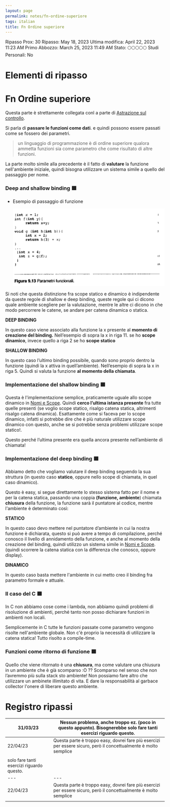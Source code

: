 ```yaml
---
layout: page
permalink: notes/fn-ordine-superiore
tags: italian
title: Fn Ordine superiore
---
```


Ripasso Prox: 30
Ripasso: May 18, 2023
Ultima modifica: April 22, 2023 11:23 AM
Primo Abbozzo: March 25, 2023 11:49 AM
Stato: 🌕🌕🌕🌕🌕
Studi Personali: No

# Elementi di ripasso

# Fn Ordine superiore

Questa parte è strettamente collegata conl a parte di [Astrazione sul controllo](/notes/astrazione-sul-controllo).

Si parla di **passare le funzioni come dati**. e quindi possono essere passati come se fossero dei parametri.

> un linguaggio di programmazione è di ordine superiore qualora
ammetta funzioni sia come parametro che come risultato di altre funzioni.
>

La parte molto simile alla precedente è il fatto di **valutare** la funzione nell'ambiente iniziale, quindi bisogna utilizzare un sistema simile a quello del passaggio per nome.

### Deep and shallow binding 🟩

- Esempio di passaggio di funzione

    <img src="/images/notes/image/universita/ex-notion/Fn Ordine superiore/Untitled.png" alt="image/universita/ex-notion/Fn Ordine superiore/Untitled">


Si noti che questa distinzione fra scope statico e dinamico è indipendente da queste regole di shallow e deep binding, queste regole qui ci dicono quale ambiente scegliere per la valutazione, mentre le altre ci dicono in che modo percorrere le catene, se andare per catena dinamica o statica.

**DEEP BINDING**

In questo caso viene associato alla funzione la x presente al **momento di creazione del binding.** Nell’esempio di sopra la x in riga 11. se ho **scope dinamico**, invece quello a riga 2 se ho **scope statico**

**SHALLOW BINDING**

In questo caso l’ultimo binding possibile, quando sono proprio dentro la funzione (quindi la x attiva in quell’ambiente). Nell’esempio di sopra la x in riga 5. Quindi si valuta la funzione **al momento della chiamata**.

### Implementazione del shallow binding 🟩

Questa è l'implementazione semplice, praticamente uguale allo scope dinamico in [Nomi e Scope](/notes/nomi-e-scope). Quindi **cerco l’ultima istanza presente** fra tutte quelle presenti (se voglio scope statico, risalgo catena statica, altrimenti risalgo catena dinamica). Esattamente come si faceva per lo scope dinamico, infatti si potrebbe dire che è più naturale utilizzare scope dinamico con questo, anche se si potrebbe senza problemi utilizzare scope statico!.

Questo perché l’ultima presente era quella ancora presente nell’ambiente di chiamata!

### Implementazione del deep binding 🟩

Abbiamo detto che vogliamo valutare il deep binding seguendo la sua struttura (in questo caso **statico**, oppure nello scope di chiamata, in quel caso dinamico).

Questo è easy, si segue direttamente lo stesso sistema fatto per il nome e per la catena statica, passando una coppia **(funzione, ambiente**) chiamata **chiusura** della funzione, la funzione sarà il puntatore al codice, mentre l'ambiente è determinato così:

**STATICO**

In questo caso devo mettere nel puntatore d’ambiente in cui la nostra funzione è dichiarata, questo si può avere a tempo di compilazione, perché conosco il livello di annidamento della funzione, e anche al momento della creazione del binding, quindi utilizzo un sistema simile in [Nomi e Scope](/notes/nomi-e-scope). (quindi scorrere la catena statica con la differenza che conosco, oppure display).

**DINAMICO**

In questo caso basta mettere l'ambiente in cui metto creo il binding fra parametro formale e attuale.

### Il caso del C 🟩

In C non abbiamo cose come i lambda, non abbiamo quindi problemi di risoluzione di ambienti, perché tanto non posso dichiarare funzioni in ambienti non locali.

Semplicemente in C tutte le funzioni passate come parametro vengono risolte nell'ambiente globale. Non c'è proprio la necessità di utilizzare la catena statica! Tutto risolto a compile-time.

### Funzioni come ritorno di funzione 🟩

Quello che viene ritornato è una **chiusura**, ma come valutare una chiusura in un ambiente che è già scomparso :O  ?? Scomparso nel senso che non l’avremmo più sulla stack sto ambiente! Non possiamo fare altro che utilizzare un ambinete illimitato di vita. E dare la responsabilità al garbace collector l'onere di liberare questo ambiente.

# Registro ripassi

| 31/03/23 | Nessun problema, anche troppo ez. (poco in questo appunto). Bisognerebbe solo fare tanti esercizi riguardo questo. |
| --- | --- |
| 22/04/23 | Questa parte è troppo easy, dovrei fare più esercizi per essere sicuro, però il concettualmente è molto semplice |
|  |  |
solo fare tanti esercizi riguardo questo. |
| --- | --- |
| 22/04/23 | Questa parte è troppo easy, dovrei fare più esercizi per essere sicuro, però il concettualmente è molto semplice |
|  |  |